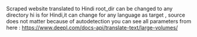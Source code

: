 
Scraped website translated to Hindi 
root_dir can be changed to any directory 
hi is for Hindi,it can change for any language as target , source does not matter because of autodetection you can see all parameters from here : https://www.deepl.com/docs-api/translate-text/large-volumes/
